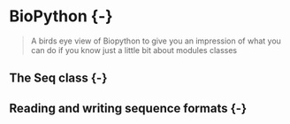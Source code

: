 # BioPython {-}

> A birds eye view of Biopython to give you an impression of what you can do if you know just a little bit about modules classes

## The Seq class {-}


## Reading and writing sequence formats {-}